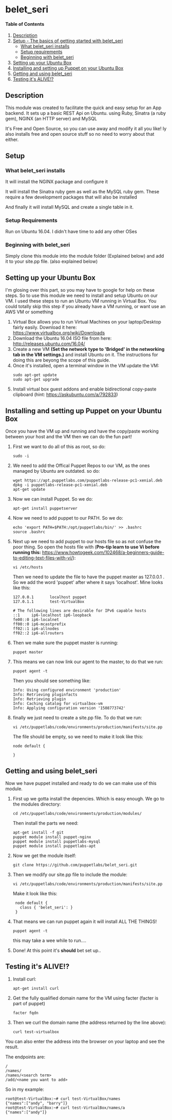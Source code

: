 
# belet_seri

#### Table of Contents

1. [Description](#description)
2. [Setup - The basics of getting started with belet_seri](#setup)
    * [What belet_seri installs](#what-belet_seri-installs)
    * [Setup requirements](#setup-requirements)
    * [Beginning with belet_seri](#beginning-with-belet_seri)
3. [Setting up your Ubuntu Box](#setting-up-your-ubuntu-box)
4. [Installing and setting up Puppet on your Ubuntu Box](#installing-and-setting-up-puppet-on-your-ubuntu-box)
5. [Getting and using belet_seri](#getting-and-using-belet_seri)
6. [Testing it's ALIVE!?](#testing-its-alive)

## Description

This module was created to facilitate the quick and easy setup for an App backend. It sets up a basic REST Api on Ubuntu. using Ruby, Sinatra (a ruby gem), NGINX (an HTTP server) and MySQL

It's Free and Open Source, so you can use away and modify it all you like! Iy also installs free and open source stuff so no need to worry about that either. 

## Setup

### What belet_seri installs

It will install the NGINX package and configure it

It will install the Sinatra ruby gem as well as the MySQL ruby gem. These require a few development packages that will also be installed

And finally it will install MySQL and create a single table in it. 


### Setup Requirements 

Run on Ubuntu 16.04. I didn't have time to add any other OSes

### Beginning with belet_seri  

Simply clone this module into the module folder (Explained below) and add it to your site.pp file. (also explained below)

## Setting up your Ubuntu Box

I'm glosing over this part, so you may have to google for help on these steps. So to use this module we need to install and setup Ubuntu on our VM. I used these steps to run an Ubuntu VM running in Virtual Box. You could totally skip this step if you already have a VM running, or want use an AWS VM or something
1. Virtual Box allows you to run Virtual Machines on your laptop/Desktop fairly easily. Download it here: https://www.virtualbox.org/wiki/Downloads
1. Download the Ubuntu 16.04 ISO file from here: http://releases.ubuntu.com/16.04/
1. Create a new VM  **(Set the network type to 'Bridged' in the networking tab in the VM settings.)** and install Ubuntu on it. The instructions for doing this are beyong the scope of this guide.  
1. Once it's installed, open a terminal window in the VM update the VM:
    ```
    sudo apt-get update
    sudo apt-get upgrade
    ```
1. Install virtual box guest addons and enable bidirectional copy-paste clipboard (hint: https://askubuntu.com/a/792833)

## Installing and setting up Puppet on your Ubuntu Box

Once you have the VM up and running and have the copy/paste working between your host and the VM then we can do the fun part!

1. First we want to do all of this as root, so do:
    ```
    sudo -i
    ```
1. We need to add the Offical Puppet Repos to our VM, as the ones managed by Ubuntu are outdated. so do:
    ```
    wget https://apt.puppetlabs.com/puppetlabs-release-pc1-xenial.deb
    dpkg -i puppetlabs-release-pc1-xenial.deb
    apt-get update
    ```
1. Now we can install Puppet. So we do:
    ```
    apt-get install puppetserver
    ```
1. Now we need to add puppet to our PATH. So we do:
    ```
    echo 'export PATH=$PATH:/opt/puppetlabs/bin/' >> .bashrc
    source .bashrc
    ```
1. Next up we need to add puppet to our hosts file so as not confuse the poor thing. So open the hosts file with (**Pro-tip learn to use Vi before running this:** https://www.howtogeek.com/102468/a-beginners-guide-to-editing-text-files-with-vi/):
    ```
    vi /etc/hosts
    ```
    Then we need to update the file to have the puppet master as 127.0.0.1 . So we add the word 'puppet' after where it says 'localhost'. Mine looks like this:
    ```
    127.0.0.1       localhost puppet
    127.0.1.1       test-VirtualBox
    
    # The following lines are desirable for IPv6 capable hosts
    ::1     ip6-localhost ip6-loopback
    fe00::0 ip6-localnet
    ff00::0 ip6-mcastprefix
    ff02::1 ip6-allnodes
    ff02::2 ip6-allrouters
    ```
1. Then we make sure the puppet master is running:
    ```
    puppet master
    ```
1. This means we can now link our agent to the master, to do that we run: 
    ```
    puppet agent -t
    ```
    Then you should see something like:
    ```
    Info: Using configured environment 'production'
    Info: Retrieving pluginfacts
    Info: Retrieving plugin
    Info: Caching catalog for virtualbox-vm
    Info: Applying configuration version '1508773742'
    ```
1. finally we just need to create a site.pp file. To do that we run:
    ```
    vi /etc/puppetlabs/code/environments/production/manifests/site.pp
    ```
    The file should be empty, so we need to make it look like this:
    ```
    node default {
    
    }
    ```
    
## Getting and using belet_seri

Now we have puppet installed and ready to do we can make use of this module. 

1. First up we gotta install the depencies. Which is easy enough. We go to the modules directory:

    ```
    cd /etc/puppetlabs/code/environments/production/modules/
    ```
    Then install the parts we need:
    ```
    apt-get install -f git
    puppet module install puppet-nginx
    puppet module install puppetlabs-mysql
    puppet module install puppetlabs-apt
    ```
1. Now we get the module itself:
    ```
    git clone https://github.com/puppetlabs/belet_seri.git  
    ```
1. Then we modify our site.pp file to include the module:
   ```
   vi /etc/puppetlabs/code/environments/production/manifests/site.pp
   ```
   Make it look like this:
   ```
    node default {
      class { 'belet_seri': }
    }
    ```
1. That means we can run puppet again it will install ALL THE THINGS!
    ```
    puppet agent -t
    ```
    this may take a wee while to run....
1. Done! At this point it's **should** bet set up..

## Testing it's ALIVE!?

1. Install curl:
    ```
    apt-get install curl
    ```
1. Get the fully qualified domain name for the VM using facter (facter is part of puppet)
    ```
    facter fqdn
    ```
1. Then we curl the domain name (the address returned by the line above):
    ```
    curl test-virtualbox
    ```

You can also enter the address into the browser on your laptop and see the result.

The endpoints are:
```
/
/names/
/names/<search term>
/add/<name you want to add>
```

So in my example:
```
root@test-VirtualBox:~# curl test-VirtualBox/names
{"names":["andy", "barry"]}
root@test-VirtualBox:~# curl test-VirtualBox/names/a
{"names":["andy"]}
```